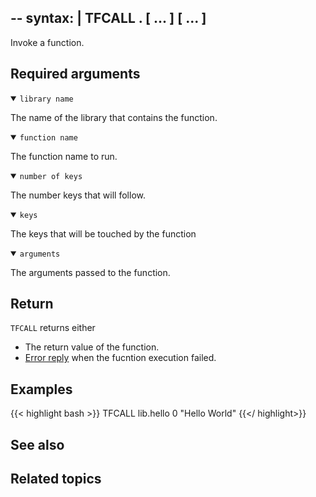 --
syntax: |
    TFCALL <library name>.<function name> <number of keys> [<key1> ... <keyn>] [<arg1> ... <argn>]
--

Invoke a function.

## Required arguments

<details open>
<summary><code>library name</code></summar>

The name of the library that contains the function.
</details>

<details open>
<summary><code>function name</code></summar>

The function name to run.
</details>

<details open>
<summary><code>number of keys</code></summar>

The number keys that will follow.
</details>

<details open>
<summary><code>keys</code></summary>

The keys that will be touched by the function
</details>

<details open>
<summary><code>arguments</code></summary>

The arguments passed to the function.
</details>

## Return

`TFCALL` returns either

* The return value of the function.
* [Error reply](/docs/reference/protocol-spec/#resp-errors) when the fucntion execution failed.

## Examples

{{< highlight bash >}}
TFCALL lib.hello 0
"Hello World"
{{</ highlight>}}

## See also

## Related topics
